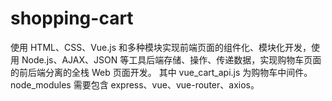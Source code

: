 # shopping-cart
使用 HTML、CSS、Vue.js 和多种模块实现前端页面的组件化、模块化开发，使用 Node.js、AJAX、JSON 等工具后端存储、操作、传递数据，实现购物车页面的前后端分离的全栈 Web 页面开发。
其中 vue_cart_api.js 为购物车中间件。
node_modules 需要包含 express、vue、vue-router、axios。
